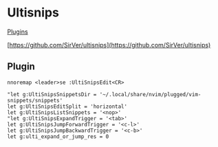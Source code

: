 # Ultisnips

[Plugins](plugins.md)

[https://github.com/SirVer/ultisnips](https://github.com/SirVer/ultisnips)

## Plugin

```viml
nnoremap <leader>se :UltiSnipsEdit<CR>

"let g:UltiSnipsSnippetsDir = '~/.local/share/nvim/plugged/vim-snippets/snippets'
let g:UltiSnipsEditSplit = 'horizontal'
let g:UltiSnipsListSnippets = '<nop>'
"let g:UltiSnipsExpandTrigger = '<tab>'
let g:UltiSnipsJumpForwardTrigger = '<c-l>'
let g:UltiSnipsJumpBackwardTrigger = '<c-b>'
let g:ulti_expand_or_jump_res = 0
```
<!-- vim: set ft=vim: set conceallevel=0-->
